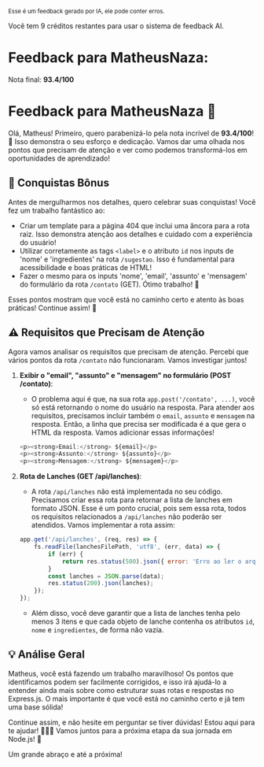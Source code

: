 <sup>Esse é um feedback gerado por IA, ele pode conter erros.</sup>

Você tem 9 créditos restantes para usar o sistema de feedback AI.

# Feedback para MatheusNaza:

Nota final: **93.4/100**

# Feedback para MatheusNaza 🚀

Olá, Matheus! Primeiro, quero parabenizá-lo pela nota incrível de **93.4/100**! 🎉 Isso demonstra o seu esforço e dedicação. Vamos dar uma olhada nos pontos que precisam de atenção e ver como podemos transformá-los em oportunidades de aprendizado!

## 🎊 Conquistas Bônus

Antes de mergulharmos nos detalhes, quero celebrar suas conquistas! Você fez um trabalho fantástico ao:

- Criar um template para a página 404 que inclui uma âncora para a rota raiz. Isso demonstra atenção aos detalhes e cuidado com a experiência do usuário!
- Utilizar corretamente as tags `<label>` e o atributo `id` nos inputs de 'nome' e 'ingredientes' na rota `/sugestao`. Isso é fundamental para acessibilidade e boas práticas de HTML!
- Fazer o mesmo para os inputs 'nome', 'email', 'assunto' e 'mensagem' do formulário da rota `/contato` (GET). Ótimo trabalho! 👏

Esses pontos mostram que você está no caminho certo e atento às boas práticas! Continue assim! 💪

## ⚠️ Requisitos que Precisam de Atenção

Agora vamos analisar os requisitos que precisam de atenção. Percebi que vários pontos da rota `/contato` não funcionaram. Vamos investigar juntos! 

1. **Exibir o "email", "assunto" e "mensagem" no formulário (POST /contato)**: 
   - O problema aqui é que, na sua rota `app.post('/contato', ...)`, você só está retornando o nome do usuário na resposta. Para atender aos requisitos, precisamos incluir também o `email`, `assunto` e `mensagem` na resposta. Então, a linha que precisa ser modificada é a que gera o HTML da resposta. Vamos adicionar essas informações!

   ```javascript
   <p><strong>Email:</strong> ${email}</p>
   <p><strong>Assunto:</strong> ${assunto}</p>
   <p><strong>Mensagem:</strong> ${mensagem}</p>
   ```

2. **Rota de Lanches (GET /api/lanches)**:
   - A rota `/api/lanches` não está implementada no seu código. Precisamos criar essa rota para retornar a lista de lanches em formato JSON. Esse é um ponto crucial, pois sem essa rota, todos os requisitos relacionados a `/api/lanches` não poderão ser atendidos. Vamos implementar a rota assim:

   ```javascript
   app.get('/api/lanches', (req, res) => {
       fs.readFile(lanchesFilePath, 'utf8', (err, data) => {
           if (err) {
               return res.status(500).json({ error: 'Erro ao ler o arquivo de lanches.' });
           }
           const lanches = JSON.parse(data);
           res.status(200).json(lanches);
       });
   });
   ```

   - Além disso, você deve garantir que a lista de lanches tenha pelo menos 3 itens e que cada objeto de lanche contenha os atributos `id`, `nome` e `ingredientes`, de forma não vazia.

## 💡 Análise Geral

Matheus, você está fazendo um trabalho maravilhoso! Os pontos que identificamos podem ser facilmente corrigidos, e isso irá ajudá-lo a entender ainda mais sobre como estruturar suas rotas e respostas no Express.js. O mais importante é que você está no caminho certo e já tem uma base sólida! 

Continue assim, e não hesite em perguntar se tiver dúvidas! Estou aqui para te ajudar! 👨‍🏫✨ Vamos juntos para a próxima etapa da sua jornada em Node.js! 🚀

Um grande abraço e até a próxima!